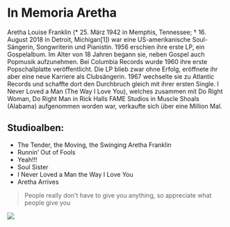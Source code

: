 # In Memoria Aretha
Aretha Louise Franklin (* 25. März 1942 in Memphis, Tennessee; † 16. August 2018 in Detroit, Michigan[1]) war eine US-amerikanische Soul-Sängerin, Songwriterin und Pianistin. 1956 erschien ihre erste LP, ein Gospelalbum. Im Alter von 18 Jahren begann sie, neben Gospel auch Popmusik aufzunehmen. Bei Columbia Records wurde 1960 ihre erste Popschallplatte veröffentlicht. Die LP blieb zwar ohne Erfolg, eröffnete ihr aber eine neue Karriere als Clubsängerin. 1967 wechselte sie zu Atlantic Records und schaffte dort den Durchbruch gleich mit ihrer ersten Single. I Never Loved a Man (The Way I Love You), welches zusammen mit Do Right Woman, Do Right Man in Rick Halls FAME Studios in Muscle Shoals (Alabama) aufgenommen worden war, verkaufte sich über eine Million Mal.  
## Studioalben:
* The Tender, the Moving, the Swinging Aretha Franklin
* Runnin’ Out of Fools
* Yeah!!! 
* Soul Sister
* I Never Loved a Man the Way I Love You 
* Aretha Arrives
> People really don't have to give you anything, so appreciate what people give you
 

<img src="https://upload.wikimedia.org/wikipedia/commons/thumb/b/b5/Aretha_Franklin_on_January_20%2C_2009.jpg/170px-Aretha_Franklin_on_January_20%2C_2009.jpg"/>